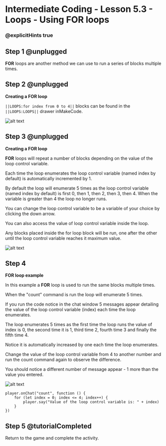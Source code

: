 # Intermediate Coding - Lesson 5.3 - Loops - Using FOR loops

### @explicitHints true

## Step 1 @unplugged
**FOR** loops are another method we can use to run a series of blocks multiple times.

## Step 2 @unplugged
**Creating a FOR loop**

``||LOOPS:for index from 0 to 4||`` blocks can be found in the ``||LOOPS:LOOPS||`` drawer inMakeCode.

![alt text](https://intermediatev3.codingcredentials.com/Lesson5/5.3/images/1.jpg?raw=true "FOR")

## Step 3 @unplugged
**Creating a FOR loop**

**FOR** loops will repeat a number of blocks depending on the value of the loop control variable.

Each time the loop enumerates the loop control variable (named index by default) is automatically incremented by 1.

By default the loop will enumerate 5 times as the loop control variable (named index by default) is first 0, then 1, then 2, then 3, then 4. When the variable is greater than 4 the loop no longer runs.

You can change the loop control variable to be a variable of your choice by clicking the down arrow.

You can also access the value of loop control variable inside the loop.

Any blocks placed inside the for loop block will be run, one after the other until the loop control variable reaches it maximum value.

![alt text](https://intermediatev3.codingcredentials.com/Lesson5/5.3/images/2.png?raw=true "FOR")

## Step 4
**FOR loop example**

In this example a **FOR** loop is used to run the same blocks multiple times.

When the "count" command is run the loop will enumerate 5 times.

If you run the code notice in the chat window 5 messages appear detailing the value of the loop control variable (index) each time the loop enumerates.

The loop enumerates 5 times as the first time the loop runs the value of index is 0, the second time it is 1, third time 2, fourth time 3 and finally the fifth time 4.

Notice it is automatically increased by one each time the loop enumerates.

Change the value of the loop control variable from 4 to another number and run the count command again to observe the difference. 

You should notice a different number of message appear - 1 more than the value you entered.

![alt text](https://intermediatev3.codingcredentials.com/Lesson5/5.3/images/3.png?raw=true "Math")

```template
player.onChat("count", function () {
    for (let index = 0; index <= 4; index++) {
        player.say("Value of the loop control variable is: " + index)
    }
})
```

## Step 5 @tutorialCompleted
Return to the game and complete the activity.